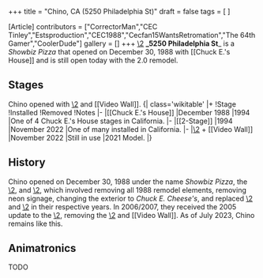 +++
title = "Chino, CA (5250 Philadelphia St)"
draft = false
tags = [ ]

[Article]
contributors = ["CorrectorMan","CEC Tinley","Estsproduction","CEC1988","Cecfan15WantsRetromation","The 64th Gamer","CoolerDude"]
gallery = []
+++
[\2](\1)
**_5250 Philadelphia St**_ is a _Showbiz Pizza_ that opened on December 30, 1988 with [[Chuck E.'s House]] and is still open today with the 2.0 remodel. 

##  Stages ## 
Chino opened with [\2](\1) and [[Video Wall]].
{| class='wikitable'
|+
!Stage
!Installed
!Removed
!Notes
|-
|[[Chuck E.'s House]]
|December 1988
|1994
|One of 4 Chuck E.'s House stages in California.
|-
|[[2-Stage]]
|1994
|November 2022
|One of many installed in California.
|-
|[\2](\1) + [[Video Wall]]
|November 2022
|Still in use
|2021 Model.
|}

##  History ## 
Chino opened on December 30, 1988 under the name _Showbiz Pizza_, the [\2](\1), and [\2](\1), which involved removing all 1988 remodel elements, removing neon signage, changing the exterior to _Chuck E. Cheese's_, and replaced [\2](\1) and [\2](\1) in their respective years. In 2006/2007, they received the 2005 update to the [\2](\1), removing the [\2](\1) and [[Video Wall]]. As of July 2023, Chino remains like this.

##  Animatronics ## 
TODO